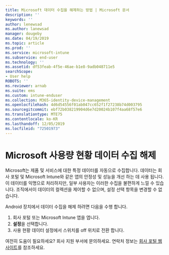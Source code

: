 ```yaml
---
title: Microsoft 데이터 수집을 해제하는 방법 | Microsoft 문서
description: ''
keywords: ''
author: lenewsad
ms.author: lanewsad
manager: dougeby
ms.date: 04/19/2019
ms.topic: article
ms.prod: ''
ms.service: microsoft-intune
ms.subservice: end-user
ms.technology: ''
ms.assetid: df53feab-4f5e-46ae-b1e8-9adb048711e5
searchScope:
- User help
ROBOTS: ''
ms.reviewer: arnab
ms.suite: ems
ms.custom: intune-enduser
ms.collection: M365-identity-device-management
ms.openlocfilehash: 4d6d54556f01ab047cc652f1f27238b74d003795
ms.sourcegitcommit: ebf72b038219904d6e7d20024b107f4aa68f57e6
ms.translationtype: MTE75
ms.contentlocale: ko-KR
ms.lasthandoff: 12/05/2019
ms.locfileid: "72501973"
---
```

# <a name="turn-off-microsoft-usage-data-collection"></a>Microsoft 사용량 현황 데이터 수집 해제

Microsoft는 제품 및 서비스에 대한 특정 데이터를 자동으로 수집합니다. 데이터는 회사 포털 및 Microsoft Intune와 같은 앱의 안정성 및 성능을 개선 하는 데 사용 됩니다. 이 데이터를 익명으로 처리하지만, 일부 사용자는 이러한 수집을 불편하게 느낄 수 있습니다. 조직에서이 데이터의 컬렉션을 제어할 수 없으며, 설정 선택 항목을 변경할 수 없습니다.   

Android 장치에서 데이터 수집을 해제 하려면 다음을 수행 합니다.  

1. 회사 포털 또는 Microsoft Intune 앱을 엽니다.
2. **설정**을 선택합니다.
3. 사용 현황 데이터 설정에서 스위치를 off 위치로 전환 합니다. 

여전히 도움이 필요하세요? 회사 지원 부서에 문의하세요. 연락처 정보는 [회사 포털 웹 사이트](https://go.microsoft.com/fwlink/?linkid=2010980)를 참조하세요.
